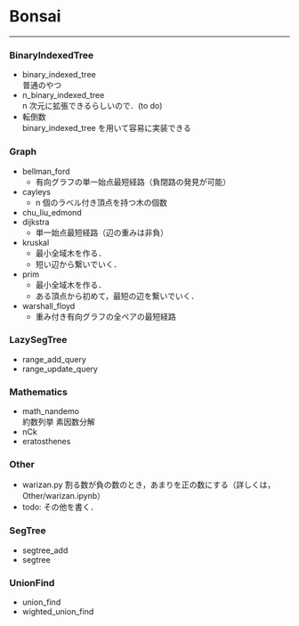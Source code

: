 # Bonsai

---

### BinaryIndexedTree

- binary_indexed_tree  
  普通のやつ
- n_binary_indexed_tree  
  n 次元に拡張できるらしいので．(to do)
- 転倒数  
  binary_indexed_tree を用いて容易に実装できる

### Graph

- bellman_ford
  - 有向グラフの単一始点最短経路（負閉路の発見が可能）
- cayleys
  - n 個のラベル付き頂点を持つ木の個数
- chu_liu_edmond
- dijkstra
  - 単一始点最短経路（辺の重みは非負）
- kruskal
  - 最小全域木を作る．
  - 短い辺から繋いでいく．
- prim
  - 最小全域木を作る．
  - ある頂点から初めて，最短の辺を繋いでいく．
- warshall_floyd
  - 重み付き有向グラフの全ペアの最短経路

### LazySegTree

- range_add_query
- range_update_query

### Mathematics

- math_nandemo  
  約数列挙
  素因数分解
- nCk
- eratosthenes

### Other
- warizan.py
割る数が負の数のとき，あまりを正の数にする（詳しくは，Other/warizan.ipynb）
- todo: その他を書く．

### SegTree

- segtree_add
- segtree

### UnionFind
- union_find
- wighted_union_find
